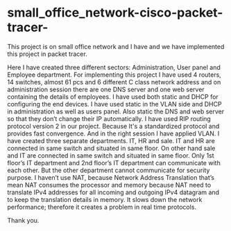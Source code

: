 # small_office_network-cisco-packet-tracer-
This project is on small office network and I have and we have implemented this project in packet tracer.

 Here I have created three different sectors:
Administration, User panel and Employee department.
For implementing this project I have used 4 routers, 14 switches,
almost 61 pcs and 6 different C class network address and on 
administration session there are one DNS server and one web server 
containing the details of employees.
I have used both static and DHCP for configuring the end devices.
I have used static in the VLAN side and DHCP in administration as 
well as users panel.
Also static the DNS and web server so that they don’t change their IP
automatically.
I have used RIP routing protocol version 2 in our project.
Because It's a standardized protocol and provides fast convergence.
And in the right session I have applied VLAN.
I have created three separate departments. IT, HR and sale.
IT and HR are connected in same switch and situated in same floor.
On other hand sale and IT are connected in same switch and situated 
in same floor.
Only 1st floor’s IT department and 2nd floor’s IT department can 
communicate with each other.
But the other department cannot communicate for security purpose.
I haven’t use NAT, because Network Address Translation that’s 
mean NAT consumes the processor and memory because NAT 
need to translate IPv4 addresses for all incoming and outgoing IPv4 
datagram and to keep the translation details in memory. It slows 
down the network performance; therefore it creates a problem in real time protocols.

Thank you.
